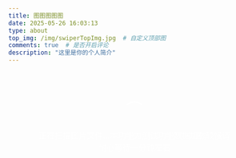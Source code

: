 ```yaml
---
title: 图图图图图
date: 2025-05-26 16:03:13
type: about
top_img: /img/swiperTopImg.jpg  # 自定义顶部图
comments: true  # 是否开启评论
description: "这里是你的个人简介"
---
```


<style>
  /* 瀑布流样式 */
  .waterfall-container {
    width: 100%;
    max-width: 1200px;
    margin: 0 auto;
    padding: 20px;
    box-sizing: border-box;
  }

  .waterfall-grid {
    position: relative;
    width: 100%;
  }

    .waterfall-item {
    background: rgba(255, 255, 255, 0.1);
    border-radius: 12px;
    overflow: hidden;
    box-shadow: 0 8px 32px rgba(0, 0, 0, 0.1);
    backdrop-filter: blur(10px);
    border: 2px solid transparent;
    transition: all 0.4s cubic-bezier(0.25, 0.46, 0.45, 0.94);
    opacity: 0;
    transform: translateY(50px) scale(0.9);
    position: absolute;
    cursor: pointer;
    visibility: hidden; /* 初始隐藏，防止未定位时显示 */
  }

  .waterfall-item.visible {
    opacity: 1;
    transform: translateY(0) scale(1);
    visibility: visible; /* 定位完成后显示 */
  }

  .waterfall-item.positioned {
    visibility: visible; /* 定位完成后立即显示 */
  }

  .waterfall-item:hover {
    transform: translateY(-5px) scale(1.05);
    box-shadow: 0 25px 50px rgba(0, 0, 0, 0.3);
    border: 2px solid transparent;
    background: linear-gradient(rgba(255, 255, 255, 0.1), rgba(255, 255, 255, 0.1)) padding-box,
                linear-gradient(135deg, #00f5ff, #0080ff, #00ff80, #00f5ff) border-box;
  }

  .waterfall-item img {
    width: 100%;
    height: auto;
    display: block;
    transition: transform 0.3s ease;
  }

  .waterfall-item:hover img {
    transform: scale(1.08);
  }

    /* 移除文字遮罩层，只保留图片放大效果 */

  /* 加载动画 */
  .loading-indicator {
    text-align: center;
    padding: 40px;
    color: rgba(255, 255, 255, 0.7);
    font-size: 16px;
  }

  .loading-spinner {
    display: inline-block;
    width: 40px;
    height: 40px;
    border: 3px solid rgba(255, 255, 255, 0.3);
    border-radius: 50%;
    border-top-color: rgba(255, 255, 255, 0.8);
    animation: spin 1s ease-in-out infinite;
    margin-bottom: 10px;
  }

  @keyframes spin {
    to {
      transform: rotate(360deg);
    }
  }

  /* 浮现动画变体 */
  .waterfall-item:nth-child(odd) {
    animation-delay: 0.1s;
  }

  .waterfall-item:nth-child(even) {
    animation-delay: 0.2s;
  }

  .waterfall-item:nth-child(3n) {
    animation-delay: 0.3s;
  }

  /* 空状态提示样式 */
  .empty-state {
    text-align: center;
    padding: 60px 20px;
    color: rgba(255, 255, 255, 0.7);
    font-size: 16px;
    background: rgba(255, 255, 255, 0.05);
    border: 1px solid rgba(255, 255, 255, 0.1);
    border-radius: 12px;
    margin: 20px 0;
  }

  .empty-state-icon {
    font-size: 48px;
    margin-bottom: 20px;
    opacity: 0.5;
  }

  .upload-area {
    border: 2px dashed rgba(255, 255, 255, 0.3);
    border-radius: 12px;
    padding: 40px;
    text-align: center;
    margin: 20px 0;
    transition: all 0.3s ease;
    cursor: pointer;
  }

  .upload-area:hover {
    border-color: rgba(255, 255, 255, 0.5);
    background: rgba(255, 255, 255, 0.05);
  }

  .upload-area.dragover {
    border-color: rgba(255, 255, 255, 0.8);
    background: rgba(255, 255, 255, 0.1);
  }

  /* 移动端适配 - 保持两列布局 */
  @media (max-width: 768px) {
    .waterfall-container {
      padding: 15px;
    }

    .waterfall-item {
      border-radius: 8px;
    }

    .waterfall-item:hover {
      transform: translateY(-3px) scale(1.04);
    }
  }

  @media (max-width: 480px) {
    .waterfall-container {
      padding: 10px;
    }

    .waterfall-item {
      border-radius: 6px;
    }

    .waterfall-item:hover {
      transform: translateY(-2px) scale(1.03);
    }
  }

  /* 滚动条美化 */
  ::-webkit-scrollbar {
    width: 8px;
  }

  ::-webkit-scrollbar-track {
    background: rgba(255, 255, 255, 0.1);
    border-radius: 4px;
  }

  ::-webkit-scrollbar-thumb {
    background: rgba(255, 255, 255, 0.3);
    border-radius: 4px;
  }

  ::-webkit-scrollbar-thumb:hover {
    background: rgba(255, 255, 255, 0.5);
  }

  /* 返回顶部按钮 */
  .back-to-top {
    position: fixed;
    bottom: 30px;
    right: 30px;
    width: 50px;
    height: 50px;
    background: rgba(255, 255, 255, 0.2);
    border: 1px solid rgba(255, 255, 255, 0.3);
    border-radius: 50%;
    display: flex;
    align-items: center;
    justify-content: center;
    cursor: pointer;
    opacity: 0;
    visibility: hidden;
    transition: all 0.3s ease;
    backdrop-filter: blur(10px);
    z-index: 1000;
  }

  .back-to-top.visible {
    opacity: 1;
    visibility: visible;
  }

  .back-to-top:hover {
    background: rgba(255, 255, 255, 0.3);
    transform: translateY(-3px);
  }

  .back-to-top::before {
    content: "↑";
    color: white;
    font-size: 20px;
    font-weight: bold;
  }
</style>

<div class="waterfall-container">
  <div class="upload-area" id="uploadArea" style="display: none;">
    <div style="color: rgba(255, 255, 255, 0.7); margin-bottom: 10px;">
      📁 将图片拖拽到这里或点击选择图片
    </div>
    <div style="font-size: 14px; color: rgba(255, 255, 255, 0.5);">
      支持 JPG、PNG、GIF、WebP 格式
    </div>
    <input type="file" id="fileInput" multiple accept="image/*" style="display: none;">
  </div>
  
  <div class="waterfall-grid" id="waterfallGrid">
    <!-- 图片将通过JavaScript动态加载 -->
  </div>
  
  <div class="loading-indicator" id="loadingIndicator">
    <div class="loading-spinner"></div>
    <div>正在扫描图片文件...本功能为测试功能数据加载较慢请耐心等待一分钟左右</div>
  </div>
</div>

<div class="back-to-top" id="backToTop"></div>

<script>
  // 配置参数
  const config = {
    // 图片文件夹路径（相对于当前页面）
    imageFolderPath: '/swiper/images/',
    // 支持的图片格式
    supportedFormats: ['jpg', 'jpeg', 'png', 'gif', 'webp', 'bmp', 'svg'],
    loadDelay: 200, // 每张图片加载间隔
    observerOptions: {
      threshold: 0.1,
      rootMargin: '50px'
    }
  };

  document.addEventListener('DOMContentLoaded', function() {
    const grid = document.getElementById('waterfallGrid');
    const loadingIndicator = document.getElementById('loadingIndicator');
    const backToTop = document.getElementById('backToTop');
    const uploadArea = document.getElementById('uploadArea');
    const fileInput = document.getElementById('fileInput');
    let loadedCount = 0;
    let currentImages = [];
    let columnHeights = [0, 0]; // 两列的高度
    const getGap = () => window.innerWidth <= 480 ? 10 : (window.innerWidth <= 768 ? 12 : 15);
    const columnWidth = () => (grid.offsetWidth - getGap()) / 2; // 计算列宽

    // 创建Intersection Observer用于监听元素进入视口
    const observer = new IntersectionObserver((entries) => {
      entries.forEach(entry => {
        if (entry.isIntersecting) {
          entry.target.classList.add('visible');
          observer.unobserve(entry.target);
        }
      });
    }, config.observerOptions);

    // 尝试自动读取本地图片文件夹
    async function loadLocalImages() {
      try {
        // 优先尝试读取自动生成的图片列表
        const autoResponse = await fetch('/swiper/images-auto.json');
        if (autoResponse.ok) {
          const imageList = await autoResponse.json();
          if (imageList.length > 0) {
            console.log('使用自动扫描的图片列表:', imageList);
            return imageList.map(filename => config.imageFolderPath + filename);
          }
        }
      } catch (error) {
        console.log('无法读取自动生成的图片列表，尝试手动配置...');
      }

      try {
        // 备用：尝试读取手动配置的images.json文件
        const response = await fetch('/swiper/images.json');
        if (response.ok) {
          const imageList = await response.json();
          if (imageList.length > 0) {
            console.log('使用手动配置的图片列表:', imageList);
            return imageList.map(filename => config.imageFolderPath + filename);
          }
        }
      } catch (error) {
        console.log('无法读取手动配置的images.json，尝试其他方法...');
      }

      // 最后备用：尝试常见的图片文件名
      const commonNames = [
        '1.jpg', '2.jpg', '3.jpg', '4.jpg', '5.jpg',
        '1.png', '2.png', '3.png', '4.png', '5.png',
        'image1.jpg', 'image2.jpg', 'image3.jpg',
        'photo1.jpg', 'photo2.jpg', 'photo3.jpg',
        'pic1.jpg', 'pic2.jpg', 'pic3.jpg'
      ];

      const validImages = [];
      for (const name of commonNames) {
        try {
          const testUrl = config.imageFolderPath + name;
          const response = await fetch(testUrl, { method: 'HEAD' });
          if (response.ok) {
            validImages.push(testUrl);
          }
        } catch (error) {
          // 忽略错误，继续检查下一个
        }
      }

      return validImages.length > 0 ? validImages : null;
    }

        // 创建图片元素
    function createImageItem(src, index, filename = '') {
      const item = document.createElement('div');
      item.className = 'waterfall-item';
      
      const img = document.createElement('img');
      img.src = src;
      img.alt = filename || `图片 ${index + 1}`;
      img.loading = 'lazy'; // 懒加载
      
      item.appendChild(img);

      // 图片加载完成后的处理
      img.onload = () => {
        positionItem(item, img);
        loadedCount++;
        
        // 延迟一点时间再检查是否全部加载完成，确保布局稳定
        setTimeout(() => {
          if (loadedCount === currentImages.length) {
            hideLoadingIndicator();
            updateGridHeight();
            // 触发所有图片的浮现动画
            triggerVisibilityAnimation();
          }
        }, 50);
      };

      // 图片加载失败的处理
      img.onerror = () => {
        item.style.display = 'none';
        loadedCount++;
        
        setTimeout(() => {
          if (loadedCount === currentImages.length) {
            hideLoadingIndicator();
            updateGridHeight();
            triggerVisibilityAnimation();
          }
        }, 50);
      };

      // 添加点击事件
      item.addEventListener('click', () => {
        openImageModal(src, index, filename);
      });

      return item;
    }

    // 定位图片到瀑布流中
    function positionItem(item, img) {
      const width = columnWidth();
      const gap = getGap();
      const aspectRatio = img.naturalHeight / img.naturalWidth;
      const height = width * aspectRatio;
      
      // 找到较短的列
      const shortestColumn = columnHeights[0] <= columnHeights[1] ? 0 : 1;
      
      // 设置图片位置和大小
      item.style.width = width + 'px';
      item.style.height = height + 'px';
      item.style.left = shortestColumn * (width + gap) + 'px';
      item.style.top = columnHeights[shortestColumn] + 'px';
      
      // 标记为已定位，可以显示
      item.classList.add('positioned');
      
      // 更新列高度
      columnHeights[shortestColumn] += height + gap;
    }

    // 更新网格容器高度
    function updateGridHeight() {
      const maxHeight = Math.max(...columnHeights);
      grid.style.height = maxHeight + 'px';
    }

    // 重置瀑布流布局
    function resetLayout() {
      columnHeights = [0, 0];
      grid.style.height = 'auto';
    }

    // 触发所有图片的可见性动画
    function triggerVisibilityAnimation() {
      const items = grid.querySelectorAll('.waterfall-item.positioned');
      items.forEach((item, index) => {
        // 使用Intersection Observer监听元素
        setTimeout(() => {
          observer.observe(item);
        }, index * 50); // 错开动画时间
      });
    }

    // 逐个加载图片
    function loadImages(imageList) {
      currentImages = imageList;
      loadedCount = 0;
      grid.innerHTML = ''; // 清空现有内容
      resetLayout(); // 重置布局

      if (imageList.length === 0) {
        showEmptyState();
        hideLoadingIndicator();
        return;
      }

      imageList.forEach((src, index) => {
        setTimeout(() => {
          const filename = src.split('/').pop();
          const item = createImageItem(src, index, filename);
          grid.appendChild(item);
          
          // 不在这里添加observer，等所有图片加载完成后统一处理
        }, index * config.loadDelay);
      });
    }

    // 显示空状态
    function showEmptyState() {
      const emptyDiv = document.createElement('div');
      emptyDiv.className = 'empty-state';
      emptyDiv.innerHTML = `
        <div class="empty-state-icon">📷</div>
        <div style="font-size: 18px; margin-bottom: 10px;">暂无图片</div>
        <div style="font-size: 14px; opacity: 0.7;">
          请将图片文件放入 images 文件夹，或使用下方上传功能
        </div>
      `;
      grid.appendChild(emptyDiv);
      
      // 显示上传区域
      uploadArea.style.display = 'block';
    }

    // 隐藏加载指示器
    function hideLoadingIndicator() {
      setTimeout(() => {
        loadingIndicator.style.opacity = '0';
        setTimeout(() => {
          loadingIndicator.style.display = 'none';
        }, 300);
      }, 500);
    }

    // 处理文件上传
    function handleFiles(files) {
      const imageFiles = Array.from(files).filter(file => 
        file.type.startsWith('image/')
      );

      if (imageFiles.length === 0) {
        alert('请选择有效的图片文件！');
        return;
      }

      const imageUrls = [];
      let processedCount = 0;

      // 显示加载状态
      loadingIndicator.style.display = 'block';
      loadingIndicator.style.opacity = '1';
      loadingIndicator.querySelector('div:last-child').textContent = '正在处理上传的图片...';

      imageFiles.forEach((file, index) => {
        const reader = new FileReader();
        reader.onload = (e) => {
          imageUrls[index] = {
            src: e.target.result,
            name: file.name
          };
          processedCount++;
          
          if (processedCount === imageFiles.length) {
            // 所有文件都处理完成，加载图片
            const validUrls = imageUrls.filter(item => item);
            loadUploadedImages(validUrls);
            uploadArea.style.display = 'none'; // 隐藏上传区域
          }
        };
        reader.readAsDataURL(file);
      });
    }

    // 加载上传的图片
    function loadUploadedImages(imageData) {
      currentImages = imageData;
      loadedCount = 0;
      grid.innerHTML = ''; // 清空现有内容
      resetLayout(); // 重置布局

      imageData.forEach((item, index) => {
        setTimeout(() => {
          const imageItem = createImageItem(item.src, index, item.name);
          grid.appendChild(imageItem);
          
          // 不在这里添加observer，等所有图片加载完成后统一处理
        }, index * config.loadDelay);
      });
    }

    // 设置文件上传事件
    function setupFileUpload() {
      uploadArea.addEventListener('click', () => {
        fileInput.click();
      });

      fileInput.addEventListener('change', (e) => {
        handleFiles(e.target.files);
      });

      // 拖拽上传
      uploadArea.addEventListener('dragover', (e) => {
        e.preventDefault();
        uploadArea.classList.add('dragover');
      });

      uploadArea.addEventListener('dragleave', () => {
        uploadArea.classList.remove('dragover');
      });

      uploadArea.addEventListener('drop', (e) => {
        e.preventDefault();
        uploadArea.classList.remove('dragover');
        handleFiles(e.dataTransfer.files);
      });
    }

    // 图片模态框
    function openImageModal(src, index, filename) {
      const modal = document.createElement('div');
      modal.style.cssText = `
        position: fixed;
        top: 0;
        left: 0;
        width: 100%;
        height: 100%;
        background: rgba(0, 0, 0, 0.9);
        display: flex;
        align-items: center;
        justify-content: center;
        z-index: 10000;
        opacity: 0;
        transition: opacity 0.3s ease;
      `;

      const img = document.createElement('img');
      img.src = src;
      img.style.cssText = `
        max-width: 90%;
        max-height: 90%;
        object-fit: contain;
        border-radius: 8px;
        box-shadow: 0 20px 60px rgba(0, 0, 0, 0.5);
        transform: scale(0.8);
        transition: transform 0.3s ease;
      `;

      const closeBtn = document.createElement('div');
      closeBtn.innerHTML = '×';
      closeBtn.style.cssText = `
        position: absolute;
        top: 20px;
        right: 30px;
        color: white;
        font-size: 40px;
        cursor: pointer;
        z-index: 10001;
        width: 50px;
        height: 50px;
        display: flex;
        align-items: center;
        justify-content: center;
        border-radius: 50%;
        background: rgba(255, 255, 255, 0.1);
        transition: background 0.3s ease;
      `;

      const infoBar = document.createElement('div');
      infoBar.style.cssText = `
        position: absolute;
        bottom: 20px;
        left: 50%;
        transform: translateX(-50%);
        color: white;
        background: rgba(0, 0, 0, 0.5);
        padding: 10px 20px;
        border-radius: 20px;
        font-size: 14px;
        backdrop-filter: blur(10px);
      `;
      infoBar.textContent = filename || `图片 ${index + 1}`;

      closeBtn.addEventListener('mouseenter', () => {
        closeBtn.style.background = 'rgba(255, 255, 255, 0.2)';
      });

      closeBtn.addEventListener('mouseleave', () => {
        closeBtn.style.background = 'rgba(255, 255, 255, 0.1)';
      });

      modal.appendChild(img);
      modal.appendChild(closeBtn);
      modal.appendChild(infoBar);
      document.body.appendChild(modal);

      // 动画显示
      setTimeout(() => {
        modal.style.opacity = '1';
        img.style.transform = 'scale(1)';
      }, 10);

      // 关闭模态框
      const closeModal = () => {
        modal.style.opacity = '0';
        img.style.transform = 'scale(0.8)';
        setTimeout(() => {
          document.body.removeChild(modal);
        }, 300);
      };

      closeBtn.addEventListener('click', closeModal);
      modal.addEventListener('click', (e) => {
        if (e.target === modal) closeModal();
      });

      // ESC键关闭
      const handleKeydown = (e) => {
        if (e.key === 'Escape') {
          closeModal();
          document.removeEventListener('keydown', handleKeydown);
        }
      };
      document.addEventListener('keydown', handleKeydown);
    }

    // 返回顶部功能
    function setupBackToTop() {
      window.addEventListener('scroll', () => {
        if (window.pageYOffset > 300) {
          backToTop.classList.add('visible');
        } else {
          backToTop.classList.remove('visible');
        }
      });

      backToTop.addEventListener('click', () => {
        window.scrollTo({
          top: 0,
          behavior: 'smooth'
        });
      });
    }

    // 重新布局所有图片
    function relayoutImages() {
      resetLayout();
      const items = grid.querySelectorAll('.waterfall-item');
      
      // 先隐藏所有图片
      items.forEach(item => {
        item.classList.remove('positioned');
      });
      
      // 重新定位
      items.forEach(item => {
        const img = item.querySelector('img');
        if (img && img.complete && img.naturalHeight > 0) {
          positionItem(item, img);
        }
      });
      
      updateGridHeight();
      
      // 重新触发可见性动画
      setTimeout(() => {
        triggerVisibilityAnimation();
      }, 100);
    }

    // 初始化
    async function initialize() {
      setupFileUpload();
      setupBackToTop();

      // 窗口大小变化时重新布局
      let resizeTimeout;
      window.addEventListener('resize', () => {
        clearTimeout(resizeTimeout);
        resizeTimeout = setTimeout(relayoutImages, 300);
      });

      // 尝试加载本地图片
      const localImages = await loadLocalImages();
      
      if (localImages && localImages.length > 0) {
        console.log('找到本地图片:', localImages.length, '张');
        loadImages(localImages);
      } else {
        console.log('未找到本地图片，显示空状态');
        // 直接显示空状态，不加载任何备用图片
        showEmptyState();
        hideLoadingIndicator();
      }
    }

    initialize();

    // 添加键盘导航支持
    document.addEventListener('keydown', (e) => {
      if (e.key === 'Home') {
        window.scrollTo({ top: 0, behavior: 'smooth' });
      } else if (e.key === 'End') {
        window.scrollTo({ top: document.body.scrollHeight, behavior: 'smooth' });
      }
    });

    // 添加触摸滑动优化
    let touchStartY = 0;
    let touchEndY = 0;

    document.addEventListener('touchstart', (e) => {
      touchStartY = e.changedTouches[0].screenY;
    }, { passive: true });

    document.addEventListener('touchend', (e) => {
      touchEndY = e.changedTouches[0].screenY;
      handleSwipe();
    }, { passive: true });

    function handleSwipe() {
      const swipeThreshold = 100;
      const diff = touchStartY - touchEndY;
      
      if (Math.abs(diff) > swipeThreshold) {
        if (diff > 0) {
          // 向上滑动，快速滚动到底部
          if (window.pageYOffset < document.body.scrollHeight - window.innerHeight - 100) {
            window.scrollBy({ top: window.innerHeight * 0.8, behavior: 'smooth' });
          }
        } else {
          // 向下滑动，快速滚动到顶部
          if (window.pageYOffset > 100) {
            window.scrollBy({ top: -window.innerHeight * 0.8, behavior: 'smooth' });
          }
        }
      }
    }
  });
</script>
